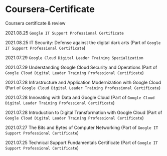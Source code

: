 # Coursera-Certificate
Coursera certificate &amp; review

2021.08.25 `Google IT Support Professional Certificate`

2021.08.25 IT Security: Defense against the digital dark arts (Part of `Google IT Support Professional Certificate`)

2021.07.29 `Google Cloud Digital Leader Training Specialization`

2021.07.29 Understanding Google Cloud Security and Operations (Part of `Google Cloud Digital Leader Training Professional Certificate`)

2021.07.28 Infrastructure and Application Modernization with Google Cloud (Part of `Google Cloud Digital Leader Training Professional Certificate`)

2021.07.28 Innovating with Data and Google Cloud (Part of `Google Cloud Digital Leader Training Professional Certificate`)

2021.07.28 Introduction to Digital Transformation with Google Cloud (Part of `Google Cloud Digital Leader Training Professional Certificate`)

2021.07.27 The Bits and Bytes of Computer Networking (Part of `Google IT Support Professional Certificate`)

2021.07.25 Technical Support Fundamentals Certificate (Part of `Google IT Support Professional Certificate`)
